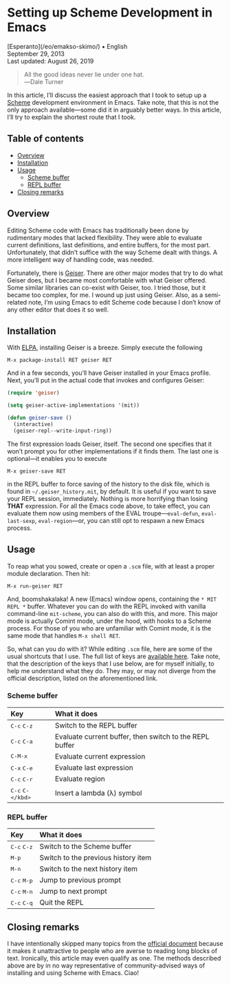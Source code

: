 Setting up Scheme Development in Emacs
======================================

<div class="center">[Esperanto](/eo/emakso-skimo/) ▪ English</div>
<div class="center">September 29, 2013</div>
<div class="center">Last updated: August 26, 2019</div>

>All the good ideas never lie under one hat.<br>
>―Dale Turner

In this article, I’ll discuss the easiest approach that I took to setup up a
[Scheme](https://en.wikipedia.org/wiki/Scheme_(programming_language) )
development environment in Emacs. Take note, that this is not the only approach
available—some did it in arguably better ways. In this article, I’ll try to
explain the shortest route that I took.


Table of contents
-----------------

- [Overview](#overview)
- [Installation](#installation)
- [Usage](#usage)
  + [Scheme buffer](#schemebuffer)
  + [REPL buffer](#replbuffer)
- [Closing remarks](#closing)


<a name="overview"></a>Overview
-------------------------------

Editing Scheme code with Emacs has traditionally been done by rudimentary modes that lacked
flexibility. They were able to evaluate current definitions, last definitions, and entire buffers,
for the most part. Unfortunately, that didn’t suffice with the way Scheme dealt with things. A more
intelligent way of handling code, was needed.

Fortunately, there is [Geiser](http://www.nongnu.org/geiser/). There are other major modes that try
to do what Geiser does, but I became most comfortable with what Geiser offered. Some similar
libraries can co-exist with Geiser, too. I tried those, but it became too complex, for me. I wound
up just using Geiser. Also, as a semi-related note, I’m using Emacs to edit Scheme code because I
don’t know of any other editor that does it so well.


<a name="installation"></a>Installation
---------------------------------------

With [ELPA](/en/emacs-tips-2/#elpa), installing Geiser is a breeze. Simply execute the following

    M-x package-install RET geiser RET

And in a few seconds, you’ll have Geiser installed in your Emacs profile. Next, you’ll put in the
actual code that invokes and configures Geiser:

```lisp
(require 'geiser)

(setq geiser-active-implementations '(mit))

(defun geiser-save ()
  (interactive)
  (geiser-repl--write-input-ring))
```

The first expression loads Geiser, itself. The second one specifies that it won’t prompt you for
other implementations if it finds them. The last one is optional—it enables you to execute

    M-x geiser-save RET

in the REPL buffer to force saving of the history to the disk file, which is found in
`~/.geiser_history.mit`, by default. It is useful if you want to save your REPL session,
immediately. Nothing is more horrifying than losing **THAT** expression. For all the Emacs code
above, to take effect, you can evaluate them now using members of the EVAL troupe—`eval-defun`,
`eval-last-sexp`, `eval-region`—or, you can still opt to respawn a new Emacs process.


<a name="usage"></a> Usage
--------------------------

To reap what you sowed, create or open a `.scm` file, with at least a proper
module declaration. Then hit:

    M-x run-geiser RET

And, boomshakalaka! A new (Emacs) window opens, containing the `* MIT REPL *`
buffer. Whatever you can do with the REPL invoked with vanilla command-line
`mit-scheme`, you can also do with this, and more. This major mode is actually
Comint mode, under the hood, with hooks to a Scheme process. For those of you
who are unfamiliar with Comint mode, it is the same mode that handles `M-x shell
RET`.

So, what can you do with it? While editing `.scm` file, here are some of the usual shortcuts that I
use. The full list of keys are [available here](http://www.nongnu.org/geiser/geiser_5.html#Cheat-sheet).
Take note, that the description of the keys that I use below, are for myself initially, to help me
understand what they do. They may, or may not diverge from the official description, listed on the
aforementioned link.


### <a name="schemebuffer"></a>Scheme buffer

| Key                           | What it does                                            |
| :---------------------------- | :------------------------------------------------------ |
| <kbd>C-c</kbd> <kbd>C-z</kbd> | Switch to the REPL buffer                               |
| <kbd>C-c</kbd> <kbd>C-a</kbd> | Evaluate current buffer, then switch to the REPL buffer |
| <kbd>C-M-x</kbd>              | Evaluate current expression                             |
| <kbd>C-x</kbd> <kbd>C-e</kbd> | Evaluate last expression                                |
| <kbd>C-c</kbd> <kbd>C-r</kbd> | Evaluate region                                         |
| <kbd>C-c</kbd> <kbd>C-\</kbd> | Insert a lambda (λ) symbol                              |


### <a name="replbuffer"></a> REPL buffer

| Key                           | What it does                        |
| :---------------------------- | :---------------------------------- |
| <kbd>C-c</kbd> <kbd>C-z</kbd> | Switch to the Scheme buffer         |
| <kbd>M-p</kbd>                | Switch to the previous history item |
| <kbd>M-n</kbd>                | Switch to the next history item     |
| <kbd>C-c</kbd> <kbd>M-p</kbd> | Jump to previous prompt             |
| <kbd>C-c</kbd> <kbd>M-n</kbd> | Jump to next prompt                 |
| <kbd>C-c</kbd> <kbd>C-q</kbd> | Quit the REPL                       |


<a name="closing"></a> Closing remarks
--------------------------------------

I have intentionally skipped many topics from the [official document](http://www.nongnu.org/geiser/)
because it makes it unattractive to people who are averse to reading long blocks of text.
Ironically, this article may even qualify as one. The methods described above are by in no way
representative of community-advised ways of installing and using Scheme with Emacs. Ciao!

